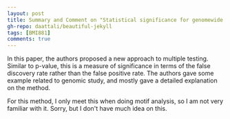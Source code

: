 ```yaml
---
layout: post
title: Summary and Comment on "Statistical significance for genomewide studies"
gh-repo: daattali/beautiful-jekyll
tags: [BMI881]
comments: true
---
```


In this paper, the authors proposed a new approach to multiple testing. Similar to p-value, this is a measure of significance in terms of the false discovery rate 
rather than the false positive rate. The authors gave some example related to genomic study, and mostly gave a detailed explanation on the method.

For this method, I only meet this when doing motif analysis, so I am not very familiar with it. Sorry, but I don't have much idea on this.
